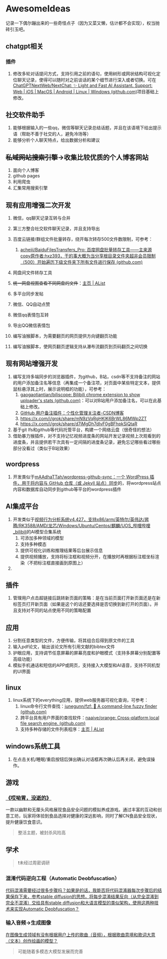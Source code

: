 # AwesomeIdeas

记录一下偶尔蹦出来的一些奇怪点子（因为又菜又懒，估计都不会实现），权当抛砖引玉吧。

## chatgpt相关

### 插件

1. 修改多轮对话提问方式，支持引用之前的语句，使用树形或网状结构可视化定位聊天记录，使得可以随时对之前谈话的某个细节进行深入或者切换。可在[ChatGPTNextWeb/NextChat: ✨ Light and Fast AI Assistant. Support: Web | iOS | MacOS | Android | Linux | Windows (github.com)](https://github.com/ChatGPTNextWeb/NextChat)项目基础上修改。

## 社交软件助手

1. 能够根据输入的一些qq，微信等聊天记录总结话题，并且在该语境下给出提示语（帮助不善于社交的人，避免冷场等）
2. 能够分析个人聊天特点，给出数据分析和建议

## ~~私域网站搜索引擎~~->收集比较优质的个人博客网站

1. 面向个人博客
2. github pages
3. 利用爬虫
4. 汇集常用搜索引擎

## 现有应用增强二次开发

1. 微信，qq聊天记录互转与合并
2. 第三方整合社交软件聊天记录，并且支持导出
3. 百度云链接/群组文件批量转存，绕开每次转存500文件数限制，可参考：
   1. [acheiii/BaiduFilesTransfers_Pro: 百度网盘批量转存工具——主来源copy原作者:hxz393，干的事大概为当分享根目录文件夹超非会员限制（500）开始遍历下级文件夹下所有文件进行保存 (github.com)](https://github.com/acheiii/BaiduFilesTransfers_Pro?tab=readme-ov-file)

5. 网盘间文件转存工具
6. ~~统一网盘视图查看不同网盘的文件~~：[主页 | AList](https://alist.pages.dev/)
7. 多平台同步发帖
8. 微信、QQ自动点赞
9. 微信qq表情包互转
10. 导出QQ微信表情包
11. 编写油猴脚本，为需要翻页的网页提供方向键翻页功能
12. 编写油猴脚本，使网页翻页逻辑支持从瀑布流翻页到页码翻页之间切换

## 现有网站增强开发

1. 编写支持多端同步的浏览器插件，为github，B站，csdn等不支持备注的网站的用户添加备注名等信息（再集成一个备注项，对页面中某些特定文本，提供鼠标悬浮其上时，展示说明框的功能），可参考：
   1. [gaogaotiantian/biliscope: Bilibili chrome extension to show uploader's stats (github.com)](https://github.com/gaogaotiantian/biliscope)：可以对B站用户添加备注名，可以在此基础上修改。
   2. [GitHub 用户备注插件：个性化管理关注者-CSDN博客](https://blog.csdn.net/qq_45738111/article/details/113901784)
   3. https://x.com/i/grok/share/mN9zVqRgHKlK6BrWL86MWp2ZT
   4. https://x.com/i/grok/share/d7iMgDh7dIvF0gBFhpkSiQtaR
3. 基于git lfs和github等代码托管平台，构建一个网络云盘（很奇怪的想法）
4. 借助暴力猴插件，对不支持记忆视频进度条的网站开发记录视频上次观看到的进度条，并且提供若干次具有一定间隔的进度条记录，避免忘记哪些看过哪些部分没看过（类似于B站效果）

## wordpress

1. 开发类似于[mAAdhaTTah/wordpress-github-sync：一个 WordPress 插件，用于将内容与 GitHub 仓库（或 Jekyll 站点）同步](https://github.com/mAAdhaTTah/wordpress-github-sync/)的，将wordpress站点内容和数据库自动同步到github等平台的wordpress插件

## AI集成平台

1. 开发类似于[视频行为分析系统v4.427，支持x86/arm/英特尔/英伟达/昇腾/RK3588/AMD/龙芯/Windows/Ubuntu/Centos/麒麟/UOS_哔哩哔哩_bilibili](https://www.bilibili.com/video/BV12J4m1T7Q7)的AI模型合集系统
   1. 可添加多种领域的模型
   2. 支持多种模态
   3. 提供可视化训练和推理结果等后台展示信息
   4. 提供视频播放，支持将标注框和视频分开，在播放时再根据标注框坐标渲染（不把标注框直接画到原图上）
2. 

## 插件

1. 管理用户点击超链接后跳转新页面的策略：是在当前页面打开新页面还是在新标签页打开新页面（如果是这个的话还要选择是否切换到新打开的页面）。并且支持对不同的站点使用不同的策略配置

## 应用

1. 分割任意类型的文件，方便传输，将其组合后得到原文件的工具
2. 输入pdf论文，输出该论文所有引用文献的bibtex文件
3. 护眼应用，支持调节任意屏幕的屏幕亮度和护眼模式（支持多屏幕分别配置等高级功能）
4. 模拟手机通话和短信的APP或网页，支持接入大模型和AI语音，支持不同机型的UI界面

## linux

1. linux系统下的everything应用，提供web服务器可视化查询，可参考：
   1. linux命令行文件查找：[junegunn/fzf: :cherry_blossom: A command-line fuzzy finder (github.com)](https://github.com/junegunn/fzf)
   2. 跨平台具有用户界面的查找软件：[naaive/orange: Cross-platform local file search engine. (github.com)](https://github.com/naaive/orange)
   3. 支持多种存储的文件列表程序：[主页 | AList](https://alist.pages.dev/)
   

## windows系统工具

1. 在点击关机/睡眠/重启按钮后弹出确认对话框再次确认后再关闭，避免误操作。

## 游戏

### [《哎呦胃，没逝的》](https://chatgpt.com/share/67931189-b440-8013-bd02-ba728e68b8f3)

一款以幽默和无厘头风格展现食品安全问题的模拟养成游戏。通过丰富的互动和创意工坊，玩家将体验到食品选择对健康的深远影响，同时了解CN食品安全现状，提升健康饮食意识。

> 整活主题，被封杀风险高

## 学术

> ❗未经过周密调研

### 混淆代码逆向工程（Automatic Deobfuscation）

[代码混淆需要经过很多步骤吗？如果是的话，我能否将代码混淆器每次步骤后的结果保存下来，参考stable diffusion的思想，将每步混淆结果反向（从完全混淆到完全不混淆）交给具有stable diffusion和大语言模型的类似架构，使用这两种技术来实现Automatic Deobfuscation？](https://x.com/i/grok/share/R4Mfyn8jdchyRX7AF0Q0wY2G8)

### 输入音频->生成图像

[在图像生成领域有没有根据用户上传的歌曲（音频），根据歌曲意境和歌词大意（文本）创作绘画的模型？](https://x.com/i/grok/share/klRIsxvyOEybwq5K74iE0Ey30)

> 可能随着多模态大模型发展而完善
